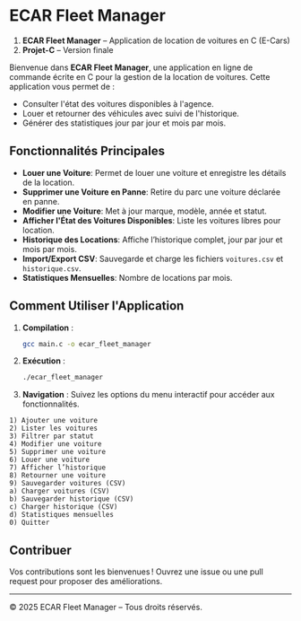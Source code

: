 # ECAR Fleet Manager

1. **ECAR Fleet Manager** – Application de location de voitures en C (E-Cars)
2. **Projet-C** – Version finale

Bienvenue dans **ECAR Fleet Manager**, une application en ligne de commande écrite en C pour la gestion de la location de voitures. Cette application vous permet de :

- Consulter l'état des voitures disponibles à l'agence.
- Louer et retourner des véhicules avec suivi de l'historique.
- Générer des statistiques jour par jour et mois par mois.

## Fonctionnalités Principales

- **Louer une Voiture**: Permet de louer une voiture et enregistre les détails de la location.
- **Supprimer une Voiture en Panne**: Retire du parc une voiture déclarée en panne.
- **Modifier une Voiture**: Met à jour marque, modèle, année et statut.
- **Afficher l'État des Voitures Disponibles**: Liste les voitures libres pour location.
- **Historique des Locations**: Affiche l’historique complet, jour par jour et mois par mois.
- **Import/Export CSV**: Sauvegarde et charge les fichiers `voitures.csv` et `historique.csv`.
- **Statistiques Mensuelles**: Nombre de locations par mois.

## Comment Utiliser l'Application

1. **Compilation** :
   ```bash
   gcc main.c -o ecar_fleet_manager
   ```
2. **Exécution** :
   ```bash
   ./ecar_fleet_manager
   ```
3. **Navigation** :
   Suivez les options du menu interactif pour accéder aux fonctionnalités.

```text
1) Ajouter une voiture
2) Lister les voitures
3) Filtrer par statut
4) Modifier une voiture
5) Supprimer une voiture
6) Louer une voiture
7) Afficher l’historique
8) Retourner une voiture
9) Sauvegarder voitures (CSV)
a) Charger voitures (CSV)
b) Sauvegarder historique (CSV)
c) Charger historique (CSV)
d) Statistiques mensuelles
0) Quitter
```

## Contribuer

Vos contributions sont les bienvenues ! Ouvrez une issue ou une pull request pour proposer des améliorations.

---

© 2025 ECAR Fleet Manager – Tous droits réservés.
